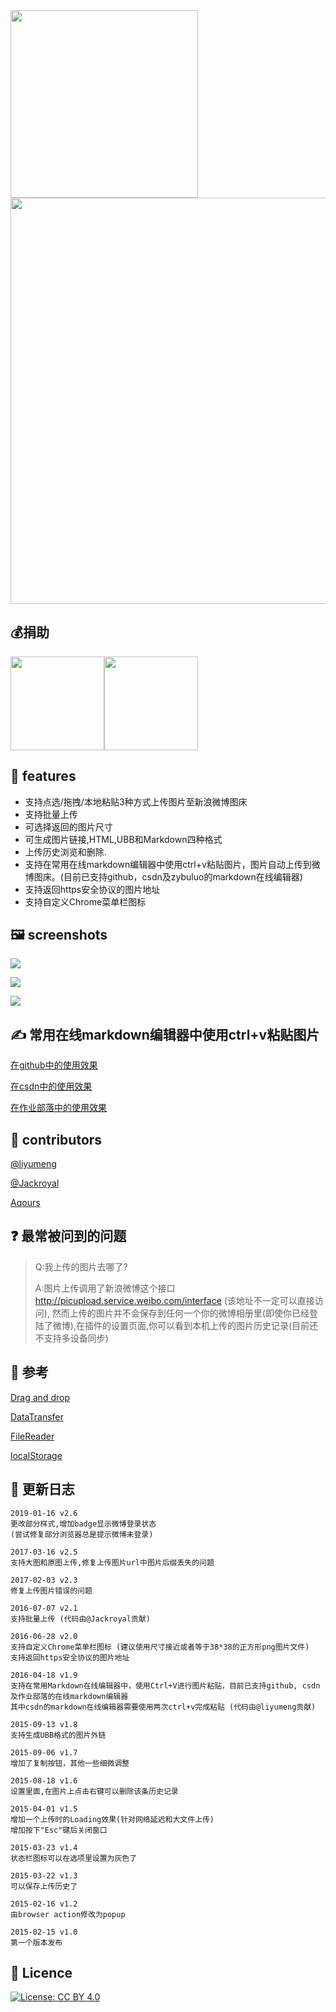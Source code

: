 <a href="https://chrome.google.com/webstore/detail/%E6%96%B0%E6%B5%AA%E5%BE%AE%E5%8D%9A%E5%9B%BE%E5%BA%8A/fdfdnfpdplfbbnemmmoklbfjbhecpnhf/reviews" target="_blank">
	<img width="300px" src="http://ww3.sinaimg.cn/large/5fd37818jw1eq7bx4bc4ej20c0038mx9.jpg">
</a>

<img width="650px" src="http://ww1.sinaimg.cn/large/5fd37818ly1fqii9kjf13j20ya0b8jt3.jpg">

## 💰捐助
<img width="150px" src="http://ww2.sinaimg.cn/large/5fd37818gw1f46gp47ynsj20dw0dwq4i.jpg"><img width="150px" src="http://ww3.sinaimg.cn/large/5fd37818gw1f46gph7932j20dw0dwmz6.jpg">

## 🚀 features
- 支持点选/拖拽/本地粘贴3种方式上传图片至新浪微博图床
- 支持批量上传
- 可选择返回的图片尺寸
- 可生成图片链接,HTML,UBB和Markdown四种格式
- 上传历史浏览和删除.
- 支持在常用在线markdown编辑器中使用ctrl+v粘贴图片，图片自动上传到微博图床。(目前已支持github，csdn及zybuluo的markdown在线编辑器)
- 支持返回https安全协议的图片地址
- 支持自定义Chrome菜单栏图标

## 🖼 screenshots
![](http://ww3.sinaimg.cn/large/5fd37818jw1ew172qsxbog20lz0c2qcn.gif)

![](http://ww1.sinaimg.cn/large/5fd37818gw1eqps6zuxslj20xc0p0q9q.jpg)

![](http://ww2.sinaimg.cn/large/5fd37818gw1eqhxjffq1tj20zk0m8wj6.jpg)

## ✍️ 常用在线markdown编辑器中使用ctrl+v粘贴图片
[在github中的使用效果](http://ww3.sinaimg.cn/large/99b8535cjw1f306jse5g7j215n0jj444.jpg)

[在csdn中的使用效果](http://ww2.sinaimg.cn/large/99b8535cjw1f306jftd8vj21gj0l646l.jpg)

[在作业部落中的使用效果](http://ww4.sinaimg.cn/large/99b8535cjw1f306kv4yljj21gu0oz7cl.jpg)


## 👬 contributors
[@liyumeng](https://github.com/liyumeng)

[@Jackroyal](https://github.com/Jackroyal)

[Aqours](https://github.com/Aqours)

## ❓ 最常被问到的问题
> Q:我上传的图片去哪了?
>
> A:图片上传调用了新浪微博这个接口 http://picupload.service.weibo.com/interface (该地址不一定可以直接访问), 然而上传的图片并不会保存到任何一个你的微博相册里(即使你已经登陆了微博),在插件的设置页面,你可以看到本机上传的图片历史记录(目前还不支持多设备同步)

## 🔗 参考
[Drag and drop](https://developer.mozilla.org/en-US/docs/Web/Guide/HTML/Drag_and_drop)

[DataTransfer](https://developer.mozilla.org/en-US/docs/Web/API/DataTransfer)

[FileReader](https://developer.mozilla.org/en/docs/Web/API/FileReader)

[localStorage](https://developer.mozilla.org/en/docs/Web/API/Window/localStorage)

## 📑 更新日志
```
2019-01-16 v2.6
更改部分样式,增加badge显示微博登录状态
(尝试修复部分浏览器总是提示微博未登录)

2017-03-16 v2.5
支持大图和原图上传,修复上传图片url中图片后缀丢失的问题

2017-02-03 v2.3
修复上传图片错误的问题

2016-07-07 v2.1
支持批量上传 (代码由@Jackroyal贡献)

2016-06-28 v2.0
支持自定义Chrome菜单栏图标 (建议使用尺寸接近或者等于38*38的正方形png图片文件)
支持返回https安全协议的图片地址

2016-04-18 v1.9
支持在常用Markdown在线编辑器中，使用Ctrl+V进行图片粘贴，目前已支持github, csdn及作业部落的在线markdown编辑器
其中csdn的markdown在线编辑器需要使用两次ctrl+v完成粘贴 (代码由@liyumeng贡献)

2015-09-13 v1.8
支持生成UBB格式的图片外链

2015-09-06 v1.7
增加了复制按钮，其他一些细微调整

2015-08-18 v1.6
设置里面,在图片上点击右键可以删除该条历史记录

2015-04-01 v1.5
增加一个上传时的Loading效果(针对网络延迟和大文件上传)
增加按下"Esc"键后关闭窗口

2015-03-23 v1.4
状态栏图标可以在选项里设置为灰色了

2015-03-22 v1.3
可以保存上传历史了

2015-02-16 v1.2
由browser action修改为popup

2015-02-15 v1.0
第一个版本发布

```

## 💎 Licence

[![License: CC BY 4.0](https://img.shields.io/badge/License-CC%20BY%204.0-lightgrey.svg)](http://creativecommons.org/licenses/by/4.0/)
